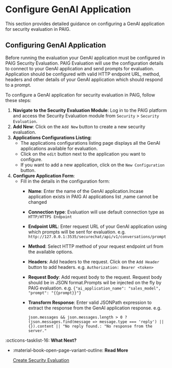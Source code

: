 # Configure GenAI Application

This section provides detailed guidance on configuring a GenAI application for security evaluation in PAIG.

## Configuring GenAI Application


Before running the evaluation your GenAI application must be configured in PAIG Security Evaluation.
PAIG Evaluation will use the configuration details to connect to your GenAI application and send prompts for evaluation.
Application should be configured with valid HTTP endpoint URL, method, headers and other details of your GenAI application which should respond to a prompt.

To configure a GenAI application for security evaluation in PAIG, follow these steps:

1. **Navigate to the Security Evaluation Module**: Log in to the PAIG platform and access the Security Evaluation module from  `Security` > `Security Evaluation`.
2. **Add New**: Click on the `Add New` button to create a new security evaluation.
3. **Applications Configurations Listing**: 
    - The applications configurations listing page displays all the GenAI applications available for evaluation.
    - Click on the `edit` button next to the application you want to configure.
    - If you want to add a new application, click on the `New Configuration` button.
4. **Configure Application Form**:
    - Fill in the details in the configuration form:
        - **Name**: Enter the name of the GenAI application.Incase application exists in PAIG AI applications list ,name cannot be changed
        - **Connection type**: Evaluation will use default connection type as `HTTP/HTTPS Endpoint`
        - **Endpoint URL**: Enter request URL of your GenAI application using which prompts will be sent for evaluation.
           e.g.  `http://127.0.0.1:3535/securechat/api/v1/conversations/prompt`
        - **Method**: Select HTTP method of your request endpoint url from the available options.
        - **Headers**: Add headers to the request. Click on the `Add Header` button to add headers.
           e.g. `Authorization: Bearer <token>`
        - **Request Body**: Add request body to the request. Request body should be in JSON format.Prompts wil be injected on the fly by PAIG evaluation.
           e.g. `{"ai_application_name": "sales_model", "prompt": "{{prompt}}"}`
        - **Transform Response**: Enter valid JSONPath expression to extract the response from the GenAI application response.
           e.g. 
           
            `json.messages && json.messages.length > 0 ? (json.messages.find(message => message.type === 'reply') || {}).content || "No reply found.: "No response from the server."`


:octicons-tasklist-16: **What Next?**

<div class="grid cards" markdown>

-   :material-book-open-page-variant-outline: __Read More__

    [Create Security Evaluation](create-security-evaluation.md)

</div>